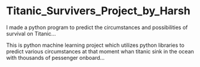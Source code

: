 # Titanic_Survivers_Project_by_Harsh
I made a python program to predict the circumstances and possibilities of survival on Titanic...

This is python machine learning project which utilizes python libraries to predict various circumstances at that moment whan titanic sink in the ocean with thousands of pessenger onboard...
